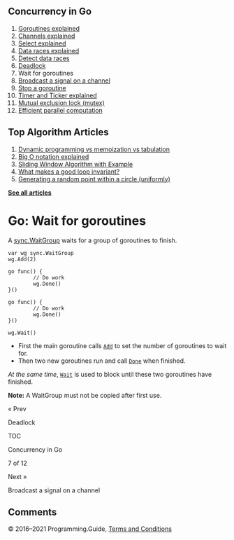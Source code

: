 ## Concurrency in Go

1.  [Goroutines explained](goroutines-explained.html)
2.  [Channels explained](channels-explained.html)
3.  [Select explained](select-explained.html)
4.  [Data races explained](data-races-explained.html)
5.  [Detect data races](detect-data-races.html)
6.  [Deadlock](detect-deadlock.html)
7.  Wait for goroutines
8.  [Broadcast a signal on a channel](broadcast-channel.html)
9.  [Stop a goroutine](stop-goroutine.html)
10. [Timer and Ticker explained](time-reset-wait-stop-timeout-cancel-interval.html)
11. [Mutual exclusion lock (mutex)](mutex-explained.html)
12. [Efficient parallel computation](efficient-parallel-computation.html)

## Top Algorithm Articles

1.  [Dynamic programming vs memoization vs tabulation](../dynamic-programming-vs-memoization-vs-tabulation.html)
2.  [Big O notation explained](../big-o-notation-explained.html)
3.  [Sliding Window Algorithm with Example](../sliding-window-example.html)
4.  [What makes a good loop invariant?](../what-makes-a-good-loop-invariant.html)
5.  [Generating a random point within a circle (uniformly)](../random-point-within-circle.html)

[**See all articles**](../index.html)

# Go: Wait for goroutines

A [sync.WaitGroup](https://golang.org/pkg/sync/) waits for a group of goroutines to finish.

    var wg sync.WaitGroup
    wg.Add(2)

    go func() {
            // Do work
            wg.Done()
    }()

    go func() {
            // Do work
            wg.Done()
    }()

    wg.Wait()

- First the main goroutine calls [`Add`](https://golang.org/pkg/sync/#WaitGroup.Add) to set the number of goroutines to wait for.
- Then two new goroutines run and call [`Done`](https://golang.org/pkg/sync/#WaitGroup.Done) when finished.

_At the same time_, [`Wait`](https://golang.org/pkg/sync/#WaitGroup.Wait) is used to block until these two goroutines have finished.

**Note:** A WaitGroup must not be copied after first use.

<a href="detect-deadlock.html" class="prev"></a>

« Prev

Deadlock

[](go-concurrency-tutorial.html#toc)

TOC

Concurrency in Go

7 of 12

<a href="broadcast-channel.html" class="next"></a>

Next »

Broadcast a signal on a channel

## Comments

© 2016–2021 Programming.Guide, [Terms and Conditions](../terms-and-conditions.html)
